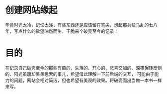 # 创建网站缘起
毕竟时光太冷，记忆太浅，有些东西还是应该留在笔尖，想起那兵荒马乱的七八年，写点什么的欲望油然而生，干脆来个破壳至今的记录！
# 目的
在记录自己破壳至今的那些有趣的、失落的、开心的、悲喜交加的、深夜辗转反侧的、阳光虽暖却呆呆思索的事儿，希望借此理解一下前后端的交互，
可能由于能力的问题，网站会相对简洁，但也希望有美观的效果。将破壳而出当做一本书一样来写。
